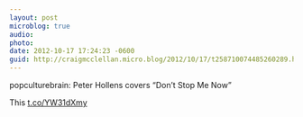 ```yaml
---
layout: post
microblog: true
audio: 
photo: 
date: 2012-10-17 17:24:23 -0600
guid: http://craigmcclellan.micro.blog/2012/10/17/t258710074485260289.html
---
```

popculturebrain: Peter Hollens covers “Don’t Stop Me Now”

This [t.co/YW31dXmy](http://t.co/YW31dXmy)
